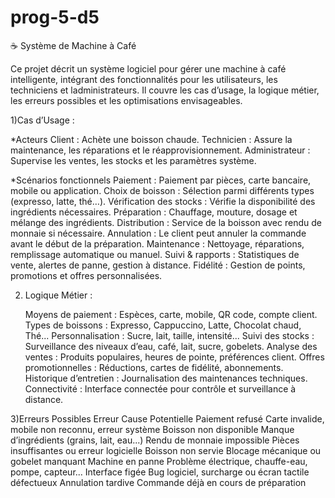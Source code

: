 # prog-5-d5

☕ Système de Machine à Café

Ce projet décrit un système logiciel pour gérer une machine à café intelligente, intégrant des fonctionnalités pour les utilisateurs, 
les techniciens et ladministrateurs. Il couvre les cas d’usage, la logique métier, les erreurs possibles et les optimisations envisageables.


1)Cas d’Usage :

*Acteurs 
   Client : Achète une boisson chaude.
   Technicien : Assure la maintenance, les réparations et le réapprovisionnement.
   Administrateur : Supervise les ventes, les stocks et les paramètres système.

*Scénarios fonctionnels
   Paiement : Paiement par pièces, carte bancaire, mobile ou application.
   Choix de boisson : Sélection parmi différents types (expresso, latte, thé…).
   Vérification des stocks : Vérifie la disponibilité des ingrédients nécessaires.
   Préparation : Chauffage, mouture, dosage et mélange des ingrédients.
   Distribution : Service de la boisson avec rendu de monnaie si nécessaire.
   Annulation : Le client peut annuler la commande avant le début de la préparation.
   Maintenance : Nettoyage, réparations, remplissage automatique ou manuel.
   Suivi & rapports : Statistiques de vente, alertes de panne, gestion à distance.
   Fidélité : Gestion de points, promotions et offres personnalisées.


2) Logique Métier :
   
   Moyens de paiement : Espèces, carte, mobile, QR code, compte client.
   Types de boissons : Expresso, Cappuccino, Latte, Chocolat chaud, Thé...
   Personnalisation : Sucre, lait, taille, intensité...
   Suivi des stocks : Surveillance des niveaux d’eau, café, lait, sucre, gobelets.
   Analyse des ventes : Produits populaires, heures de pointe, préférences client.
   Offres promotionnelles : Réductions, cartes de fidélité, abonnements.
   Historique d’entretien : Journalisation des maintenances techniques.
   Connectivité : Interface connectée pour contrôle et surveillance à distance.
   
3)Erreurs Possibles
Erreur	                          Cause Potentielle
Paiement refusé	                 Carte invalide, mobile non reconnu, erreur système
Boisson non disponible	           Manque d’ingrédients (grains, lait, eau...)
Rendu de monnaie impossible	     Pièces insuffisantes ou erreur logicielle
Boisson non servie	              Blocage mécanique ou gobelet manquant
Machine en panne	                 Problème électrique, chauffe-eau, pompe, capteur...
Interface figée	                 Bug logiciel, surcharge ou écran tactile défectueux
Annulation tardive	              Commande déjà en cours de préparation
